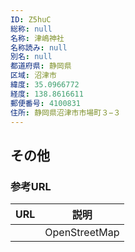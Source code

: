 ```yaml
---
ID: Z5huC
総称: null
名称: 津嶋神社
名称読み: null
別名: null
都道府県: 静岡県
区域: 沼津市
緯度: 35.0966772
経度: 138.8616611
郵便番号: 4100831
住所: 静岡県沼津市市場町３−３
---
```


## その他

### 参考URL

| URL | 説明          |
| --- | ------------- |
|     | OpenStreetMap |
